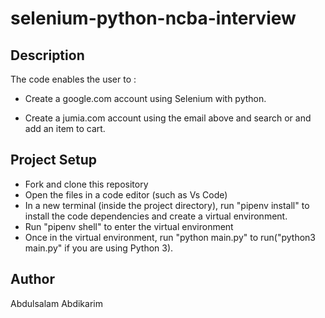 # selenium-python-ncba-interview

## Description

The code enables the user to :

- Create a google.com account using Selenium with python.

* Create a jumia.com account using the email above and search or and add an item to cart.

## Project Setup

- Fork and clone this repository
- Open the files in a code editor (such as Vs Code)
- In a new terminal (inside the project directory), run "pipenv install" to install the code dependencies and create a virtual environment.
- Run "pipenv shell" to enter the virtual environment
- Once in the virtual environment, run "python main.py" to run("python3 main.py" if you are using Python 3).

## Author

Abdulsalam Abdikarim
